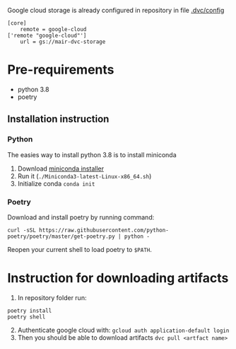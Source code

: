 Google cloud storage is already configured in repository in file [.dvc/config](.dvc/config)
```
[core]
    remote = google-cloud
['remote "google-cloud"']
    url = gs://mair-dvc-storage
```
# Pre-requirements
* python 3.8
* poetry
## Installation instruction
### Python
The easies way to install python 3.8 is to install miniconda
1. Download [miniconda installer](https://repo.anaconda.com/miniconda/Miniconda3-latest-Linux-x86_64.sh)
2. Run it (`./Miniconda3-latest-Linux-x86_64.sh`)
3. Initialize conda `conda init`
### Poetry
Download and install poetry by running command:
```
curl -sSL https://raw.githubusercontent.com/python-poetry/poetry/master/get-poetry.py | python -
```
Reopen your current shell to load poetry to `$PATH`.
# Instruction for downloading artifacts
1. In repository folder run: 
```
poetry install
poetry shell
```
2. Authenticate google cloud with:
`gcloud auth application-default login`
3. Then you should be able to download artifacts
`dvc pull <artfact name>`
